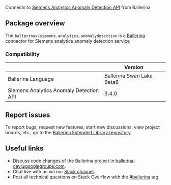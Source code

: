 Connects to [Siemens Analytics Anomaly Detection API](https://developer.mindsphere.io/apis/analytics-anomalydetection/api-anomalydetection-api-swagger-3-4-0.html) from Ballerina

## Package overview
The `ballerinax/siemens.analytics.anomalydetection` is a [Ballerina](https://ballerina.io/) connector for Siemens analytics anomaly detection service 

### Compatibility
|                                           | Version                   |
|-------------------------------------------|---------------------------|
| Ballerina Language                        | Ballerina Swan Lake Beta6 |
| Siemens Analytics Anomaly Detection API   | 3.4.0                     |

## Report issues
To report bugs, request new features, start new discussions, view project boards, etc., go to the [Ballerina Extended Library repository](https://github.com/ballerina-platform/ballerina-extended-library)

## Useful links
- Discuss code changes of the Ballerina project in [ballerina-dev@googlegroups.com](mailto:ballerina-dev@googlegroups.com).
- Chat live with us via our [Slack channel](https://ballerina.io/community/slack/).
- Post all technical questions on Stack Overflow with the [#ballerina](https://stackoverflow.com/questions/tagged/ballerina) tag
